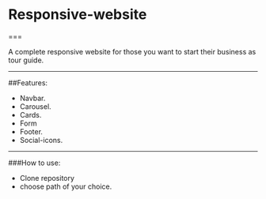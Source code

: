 # Responsive-website
===

A complete responsive website for those you want to start their business as tour guide.

---
##Features:
* Navbar.
* Carousel.
* Cards.
* Form
* Footer.
* Social-icons.
---

###How to use:
* Clone repository
* choose path of your choice.

